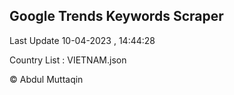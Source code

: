 

## Google Trends Keywords Scraper 
 
Last Update 10-04-2023 , 14:44:28

Country List :
VIETNAM.json



© Abdul Muttaqin 
